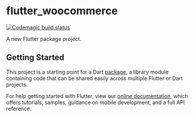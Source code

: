 # flutter_woocommerce

[![Codemagic build status](https://api.codemagic.io/apps/5cf3f4b4f4cf640010603ea1/5cf3f4b4f4cf640010603ea0/status_badge.svg)](https://codemagic.io/apps/5cf3f4b4f4cf640010603ea1/5cf3f4b4f4cf640010603ea0/latest_build)

A new Flutter package project.

## Getting Started

This project is a starting point for a Dart
[package](https://flutter.io/developing-packages/),
a library module containing code that can be shared easily across
multiple Flutter or Dart projects.

For help getting started with Flutter, view our 
[online documentation](https://flutter.io/docs), which offers tutorials, 
samples, guidance on mobile development, and a full API reference.
